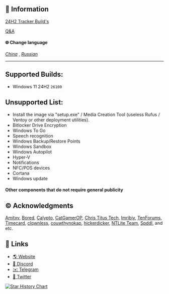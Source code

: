 ## 📌 Information

[24H2 Tracker Build's](https://github.com/Delusion-LLC/DelusionOS/blob/main/DelusionOS/24H2.md)

[Q&A](https://github.com/Delusion-LLC/DelusionOS/blob/main/DelusionOS/Q&A.md)

#### 🌐 Change language
*[China](https://github.com/Delusion-LLC/DelusionOS/blob/main/README-ZH.md)* , *[Russian](https://github.com/Delusion-LLC/DelusionOS/blob/main/README-RU.md)*

---

## Supported Builds:
<!--
- Windows 12 25H2 `---`
-->
- Windows 11 24H2 `26100`

## Unsupported List:
- Install the image via "setup.exe" / Media Creation Tool (useless Rufus / Ventoy or other deployment utilities).
- Bitlocker Drive Encryption
- Windows To Go
- Speech recognition
- Windows Backup/Restore Points
- Windows Sandbox
- Windows Autopilot <!-- Recall -->
- Hyper-V
- Notifications
- NFC/POS devices
- Cortana
- Windows update
#### Other components that do not require general publicity

## ©️ Acknowledgments
[Amitxv](https://twitter.com/amitxv),
[Bored](https://twitter.com/Bra1nlet),
[Calypto](https://twitter.com/CaIypto),
[CatGamerOP](https://twitter.com/CatGamerOP),
[Chris Titus Tech](https://twitter.com/christitustech),
[Imribiy](https://twitter.com/imribiy),
[TenForums](https://www.tenforums.com/),
[Timecard](https://github.com/djdallmann/GamingPCSetup),
[clqwnless](https://github.com/clqwnless),
[couwthynokap](https://github.com/couwthynokap),
[hickerdicker](https://github.com/hickerdicker),
[NTLite Team](https://www.ntlite.com/community/index.php),
[Spddl](https://github.com/spddl), and etc.

## 🔗 Links
- [🌎 Website](https://deluos.vercel.app/)
- [🤖 Discord](https://dsc.gg/delusionos/)
- [✉️ Telegram](https://t.me/DelusionGroup/)
- [🐤 Twitter](https://x.com/DelusionLLC/)

<a href="https://star-history.com/#Delusion-LLC/DelusionOS&Date">
 <picture>
   <source media="(prefers-color-scheme: dark)" srcset="https://api.star-history.com/svg?repos=Delusion-LLC/DelusionOS&type=Date&theme=dark" />
   <source media="(prefers-color-scheme: light)" srcset="https://api.star-history.com/svg?repos=Delusion-LLC/DelusionOS&type=Date" />
   <img alt="Star History Chart" src="https://api.star-history.com/svg?repos=Delusion-LLC/DelusionOS&type=Date" />
 </picture>
</a>
